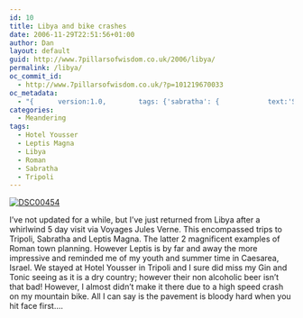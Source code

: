 ```yaml
---
id: 10
title: Libya and bike crashes
date: 2006-11-29T22:51:56+01:00
author: Dan
layout: default
guid: http://www.7pillarsofwisdom.co.uk/2006/libya/
permalink: /libya/
oc_commit_id:
  - http://www.7pillarsofwisdom.co.uk/?p=101219670033
oc_metadata:
  - "{		version:1.0,		tags: {'sabratha': {			text:'Sabratha',			slug:'sabratha',			source:{			url:'http://d.opencalais.com/genericHasher-1/9e48a448-c0d9-3ca4-bb59-275cfd778ce8',			type:{			url:'http://s.opencalais.com/1/type/em/e/City',			iconURL:'',			name:'City'		},			name:'Sabratha',			nInstances:1		},			bucketName:'current'		},'libya': {			text:'Libya',			slug:'libya',			source:{			url:'http://d.opencalais.com/genericHasher-1/d46ca6f4-7b67-3fbc-b3fe-0fb301cc1ae7',			type:{			url:'http://s.opencalais.com/1/type/em/e/Country',			iconURL:'',			name:'Country'		},			name:'Libya',			nInstances:1		},			bucketName:'current'		},'hotel-yousser': {			text:'Hotel Yousser',			slug:'hotel-yousser',			source:{			url:'http://d.opencalais.com/genericHasher-1/5ee60240-10c3-337f-bac2-2ac85b229707',			type:{			url:'http://s.opencalais.com/1/type/em/e/Facility',			iconURL:'',			name:'Facility'		},			name:'Hotel Yousser',			nInstances:1		},			bucketName:'current'		},'leptis-magna': {			text:'Leptis Magna',			slug:'leptis-magna',			source:{			url:'http://d.opencalais.com/genericHasher-1/b4f441e1-b91e-31ef-9d9a-2cdec955c507',			type:{			url:'http://s.opencalais.com/1/type/em/e/City',			iconURL:'',			name:'City'		},			name:'Leptis Magna',			nInstances:1		},			bucketName:'current'		},'tripoli': {			text:'Tripoli',			slug:'tripoli',			source:{			url:'http://d.opencalais.com/genericHasher-1/685db99f-c595-3cc4-9609-32fd5f22e9d4',			type:{			url:'http://s.opencalais.com/1/type/em/e/City',			iconURL:'',			name:'City'		},			name:'Tripoli',			nInstances:1		},			bucketName:'current'		},'roman': {			text:'Roman',			slug:'roman',			source:{			url:'http://d.opencalais.com/genericHasher-1/9a3dc697-0442-3180-bfb5-e368e0f773d9',			type:{			url:'http://s.opencalais.com/1/type/em/e/City',			iconURL:'',			name:'City'		},			name:'Roman',			nInstances:1		},			bucketName:'current'		}}	}"
categories:
  - Meandering
tags:
  - Hotel Yousser
  - Leptis Magna
  - Libya
  - Roman
  - Sabratha
  - Tripoli
---
```

<a class="flickr-image img-fluid" title="DSC00454" rel="flickr-mgr" href="http://www.flickr.com/photos/38845646@N00/2403395424/"><img class="flickr-medium img-fluid" longdesc="http://farm3.static.flickr.com/2215/2403395424_2ab03e7304_o.jpg" src="https://live.staticflickr.com/2215/2403395424_1545285f23_b.jpg" alt="DSC00454" /></a>

I&#8217;ve not updated for a while, but I&#8217;ve just returned from Libya after a whirlwind 5 day visit via Voyages Jules Verne. This encompassed trips to Tripoli, Sabratha and Leptis Magna. The latter 2 magnificent examples of Roman town planning. However Leptis is by far and away the more impressive and reminded me of my youth and summer time in Caesarea, Israel. We stayed at Hotel Yousser in Tripoli and I sure did miss my Gin and Tonic seeing as it is a dry country; however their non alcoholic beer isn&#8217;t that bad! However, I almost didn&#8217;t make it there due to a high speed crash on my mountain bike. All I can say is the pavement is bloody hard when you hit face first&#8230;.

